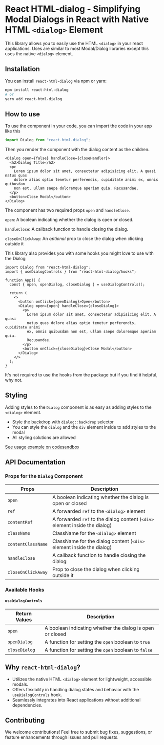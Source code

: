 # React HTML-dialog - Simplifying Modal Dialogs in React with Native HTML `<dialog>` Element

This library allows you to easily use the HTML `<dialog>` in your react applications.
Uses are similar to most Modal/Dialog libraries except this uses the native `<dialog>` element.

## Installation

You can install `react-html-dialog` via npm or yarn:

```bash
npm install react-html-dialog
# or
yarn add react-html-dialog
```

## How to use

To use the component in your code, you can import the code in your app like this

```ts
import Dialog from "react-html-dialog";
```

Then you render the component with the dialog content as the children.

```tsx
<Dialog open={false} handleClose={closeHandler}>
  <h2>Dialog Title</h2>
  <p>
    Lorem ipsum dolor sit amet, consectetur adipisicing elit. A quasi natus quas
    dolore alias optio tenetur perferendis, cupiditate animi ex, omnis quibusdam
    non est, ullam saepe doloremque aperiam quia. Recusandae.
  </p>
  <button>Close Modal</button>
</Dialog>
```

The component has two required props `open` and `handleClose`.

`open`: A boolean indicating whether the dialog is open or closed.

`handleClose`: A callback function to handle closing the dialog.

`closeOnClickAway`: An _optional_ prop to close the dialog when clicking outside it

This library also provides you with some hooks you might love to use with the Dialog

```tsx
import Dialog from "react-html-dialog";
import { useDialogControls } from "react-html-dialog/hooks";

function App() {
  const { open, openDialog, closeDialog } = useDialogControls();

  return (
    <>
      <button onClick={openDialog}>Open</button>
      <Dialog open={open} handleClose={closeDialog}>
        <p>
          Lorem ipsum dolor sit amet, consectetur adipisicing elit. A quasi
          natus quas dolore alias optio tenetur perferendis, cupiditate animi
          ex, omnis quibusdam non est, ullam saepe doloremque aperiam quia.
          Recusandae.
        </p>
        <button onClick={closeDialog}>Close Modal</button>
      </Dialog>
    </>
  );
}
```

It's not required to use the hooks from the package but if you find it helpful, why not.

## Styling

Adding styles to the `Dialog` component is as easy as adding styles to the `<dialog>` element.

- Style the backdrop with `dialog::backdrop` selector
- You can style the `dialog` and the `div` element inside to add styles to the modal
- All styling solutions are allowed

[See usage example on codesandbox](https://codesandbox.io/p/sandbox/react-html-dialog-k79xpp?file=%2Fsrc%2FApp.tsx%3A14%2C1)

## API Documentation

### Props for the `Dialog` Component

| Props              | Description                                                                 |
| ------------------ | --------------------------------------------------------------------------- |
| `open`             | A boolean indicating whether the dialog is open or closed                   |
| `ref`              | A forwarded `ref` to the `<dialog>` element                                 |
| `contentRef`       | A forwarded `ref` to the dialog content (`<div>` element inside the dialog) |
| `className`        | ClassName for the `<dialog>` element                                        |
| `contentClassName` | ClassName for the dialog content (`<div>` element inside the dialog)        |
| `handleClose`      | A callback function to handle closing the dialog                            |
| `closeOnClickAway` | Prop to close the dialog when clicking outside it                           |

### Available Hooks

#### `useDialogControls`

| Return Values | Description                                               |
| ------------- | --------------------------------------------------------- |
| `open`        | A boolean indicating whether the dialog is open or closed |
| `openDialog`  | A function for setting the `open` boolean to `true`       |
| `closeDialog` | A function for setting the `open` boolean to `false`      |

## Why `react-html-dialog`?

- Utilizes the native HTML `<dialog>` element for lightweight, accessible modals.
- Offers flexibility in handling dialog states and behavior with the `useDialogControls` hook.
- Seamlessly integrates into React applications without additional dependencies.

## Contributing

We welcome contributions! Feel free to submit bug fixes, suggestions, or feature enhancements through issues and pull requests.
